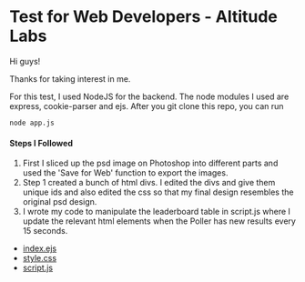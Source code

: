 # Test for Web Developers - Altitude Labs

Hi guys!

Thanks for taking interest in me.

For this test, I used NodeJS for the backend. The node modules I used are express, cookie-parser and ejs. After you git clone this repo, you can run

```
node app.js
```

#### Steps I Followed

1. First I sliced up the psd image on Photoshop into different parts and used the 'Save for Web' function to export the images.
2. Step 1 created a bunch of html divs. I edited the divs and give them unique ids and also edited the css so that my final design resembles the original psd design.
3. I wrote my code to manipulate the leaderboard table in script.js where I update the relevant html elements when the Poller has new results every 15 seconds.

* [index.ejs](views/pages/index.ejs)
* [style.css](public/css/style.css)
* [script.js](public/js/script.js)